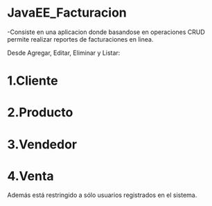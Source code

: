 # JavaEE_Facturacion
-Consiste en una aplicacion donde basandose en operaciones CRUD 
permite realizar reportes de facturaciones en linea.  

Desde Agregar, Editar, Eliminar y Listar: 

# 1.Cliente 
# 2.Producto 
# 3.Vendedor 
# 4.Venta  

Además está restringido a sólo usuarios registrados en el sistema.
